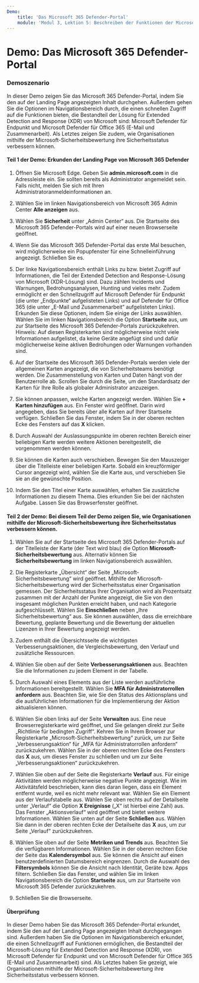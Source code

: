 ```yaml
---
Demo:
    title: 'Das Microsoft 365 Defender-Portal'
    module: 'Modul 3, Lektion 5: Beschreiben der Funktionen der Microsoft-Sicherheitslösungen: Beschreiben der Sicherheitsverwaltungsfunktionen von Microsoft 365'
---
```



# Demo: Das Microsoft 365 Defender-Portal

### Demoszenario
In dieser Demo zeigen Sie das Microsoft 365 Defender-Portal, indem Sie den auf der Landing Page angezeigten Inhalt durchgehen. Außerdem gehen Sie die Optionen im Navigationsbereich durch, die einen schnellen Zugriff auf die Funktionen bieten, die Bestandteil der Lösung für Extended Detection and Response (XDR) von Microsoft sind: Microsoft Defender für Endpunkt und Microsoft Defender für Office 365 (E-Mail und Zusammenarbeit).  Als Letztes zeigen Sie zudem, wie Organisationen mithilfe der Microsoft-Sicherheitsbewertung ihre Sicherheitsstatus verbessern können.

#### Teil 1 der Demo:  Erkunden der Landing Page von Microsoft 365 Defender

1. Öffnen Sie Microsoft Edge. Geben Sie **admin.microsoft.com** in die Adressleiste ein.  Sie sollten bereits als Administrator angemeldet sein.  Falls nicht, melden Sie sich mit Ihren Administratoranmeldeinformationen an.

1. Wählen Sie im linken Navigationsbereich von Microsoft 365 Admin Center **Alle anzeigen** aus.

1. Wählen Sie **Sicherheit** unter „Admin Center“ aus.  Die Startseite des Microsoft 365 Defender-Portals wird auf einer neuen Browserseite geöffnet.  

1. Wenn Sie das Microsoft 365 Defender-Portal das erste Mal besuchen, wird möglicherweise ein Popupfenster für eine Schnelleinführung angezeigt.  Schließen Sie es.

1. Der linke Navigationsbereich enthält Links zu bzw. bietet Zugriff auf Informationen, die Teil der Extended Detection and Response-Lösung von Microsoft (XDR-Lösung) sind. Dazu zählen Incidents und Warnungen, Bedrohungsanalysen, Hunting und vieles mehr.  Zudem ermöglicht er den Schnellzugriff auf Microsoft Defender für Endpunkt (die unter „Endpunkte“ aufgelisteten Links) und auf Defender für Office 365 (die unter „E-Mail und Zusammenarbeit“ aufgelisteten Links).  Erkunden Sie diese Optionen, indem Sie einige der Links auswählen.  Wählen Sie im linken Navigationsbereich die Option **Startseite** aus, um zur Startseite des Microsoft 365 Defender-Portals zurückzukehren.  Hinweis: Auf diesen Registerkarten sind möglicherweise nicht viele Informationen aufgelistet, da keine Geräte angefügt sind und dafür möglicherweise keine aktiven Bedrohungen oder Warnungen vorhanden sind.

1. Auf der Startseite des Microsoft 365 Defender-Portals werden viele der allgemeinen Karten angezeigt, die von Sicherheitsteams benötigt werden. Die Zusammenstellung von Karten und Daten hängt von der Benutzerrolle ab. Scrollen Sie durch die Seite, um den Standardsatz der Karten für Ihre Rolle als globaler Administrator anzuzeigen.

1. Sie können anpassen, welche Karten angezeigt werden.  Wählen Sie **+ Karten hinzufügen** aus. Ein Fenster wird geöffnet. Darin wird angegeben, dass Sie bereits über alle Karten auf Ihrer Startseite verfügen.  Schließen Sie das Fenster, indem Sie in der oberen rechten Ecke des Fensters auf das **X** klicken.

1. Durch Auswahl der Auslassungspunkte im oberen rechten Bereich einer beliebigen Karte werden weitere Aktionen bereitgestellt, die vorgenommen werden können.  

1. Sie können die Karten auch verschieben. Bewegen Sie den Mauszeiger über die Titelleiste einer beliebigen Karte. Sobald ein kreuzförmiger Cursor angezeigt wird, wählen Sie die Karte aus, und verschieben Sie sie an die gewünschte Position.

1. Indem Sie den Titel einer Karte auswählen, erhalten Sie zusätzliche Informationen zu diesem Thema. Dies erkunden Sie bei der nächsten Aufgabe.  Lassen Sie das Browserfenster geöffnet.

#### Teil 2 der Demo: Bei diesem Teil der Demo zeigen Sie, wie Organisationen mithilfe der Microsoft-Sicherheitsbewertung ihre Sicherheitsstatus verbessern können.

1. Wählen Sie auf der Startseite des Microsoft 365 Defender-Portals auf der Titelleiste der Karte (der Text wird blau) die Option **Microsoft-Sicherheitsbewertung** aus.  Alternativ können Sie **Sicherheitsbewertung** im linken Navigationsbereich auswählen.

1. Die Registerkarte „Übersicht“ der Seite „Microsoft-Sicherheitsbewertung“ wird geöffnet.  Mithilfe der Microsoft-Sicherheitsbewertung wird der Sicherheitsstatus einer Organisation gemessen. Der Sicherheitsstatus Ihrer Organisation wird als Prozentsatz zusammen mit der Anzahl der Punkte angezeigt, die Sie von den insgesamt möglichen Punkten erreicht haben, und nach Kategorie aufgeschlüsselt. Wählen Sie **Einschließen** neben „Ihre Sicherheitsbewertung“ aus. Sie können auswählen, dass die erreichbare Bewertung, geplante Bewertung und die Bewertung der aktuellen Lizenzen in Ihrer Bewertung angezeigt werden.

1. Zudem enthält die Übersichtsseite die wichtigsten Verbesserungsaktionen, die Vergleichsbewertung, den Verlauf und zusätzliche Ressourcen.

1. Wählen Sie oben auf der Seite **Verbesserungsaktionen** aus.  Beachten Sie die Informationen zu jedem Element in der Tabelle.  

1. Durch Auswahl eines Elements aus der Liste werden ausführliche Informationen bereitgestellt.  Wählen Sie **MFA für Administratorrollen anfordern** aus.  Beachten Sie, wie Sie den Status des Aktionsplans und die ausführlichen Informationen für die Implementierung der Aktion aktualisieren können.

1. Wählen Sie oben links auf der Seite **Verwalten** aus.  Eine neue Browserregisterkarte wird geöffnet, und Sie gelangen direkt zur Seite „Richtlinie für bedingten Zugriff“.  Kehren Sie in Ihrem Browser zur Registerkarte „Microsoft-Sicherheitsbewertung“ zurück, um zur Seite „Verbesserungsaktion“ für „MFA für Administratorrollen anfordern“ zurückzukehren. Wählen Sie in der oberen rechten Ecke des Fensters das **X** aus, um dieses Fenster zu schließen und um zur Seite „Verbesserungsaktionen“ zurückzukehren.

1. Wählen Sie oben auf der Seite die Registerkarte **Verlauf** aus.  Für einige Aktivitäten werden möglicherweise negative Punkte angezeigt.  Wie im Aktivitätsfeld beschrieben, kann dies daran liegen, dass ein Element entfernt wurde, weil es nicht mehr relevant war.  Wählen Sie ein Element aus der Verlaufstabelle aus.  Wählen Sie oben rechts auf der Detailseite unter „Verlauf“ die Option **X Ereignisse** („X“ ist hierbei eine Zahl) aus.  Das Fenster „Aktionsverlauf“ wird geöffnet und bietet weitere Informationen.  Wählen Sie unten auf der Seite **Schließen** aus. Wählen Sie dann in der oberen rechten Ecke der Detailseite das **X** aus, um zur Seite „Verlauf“ zurückzukehren.

1. Wählen Sie oben auf der Seite **Metriken und Trends** aus.  Beachten Sie die verfügbaren Informationen.  Wählen Sie in der oberen rechten Ecke der Seite das **Kalendersymbol** aus.  Sie können die Ansicht auf einen benutzerdefinierten Datumsbereich eingrenzen.  Durch die Auswahl des **Filtersymbols** können Sie die Ansicht nach Identität, Geräte bzw. Apps filtern.  Schließen Sie das Fenster, und wählen Sie im linken Navigationsbereich die Option **Startseite** aus, um zur Startseite von Microsoft 365 Defender zurückzukehren.

1. Schließen Sie die Browserseite.

#### Überprüfung

In dieser Demo haben Sie das Microsoft 365 Defender-Portal erkundet, indem Sie den auf der Landing Page angezeigten Inhalt durchgegangen sind. Außerdem haben Sie die Optionen im Navigationsbereich erkundet, die einen Schnellzugriff auf Funktionen ermöglichen, die Bestandteil der Microsoft-Lösung für Extended Detection and Response (XDR), von Microsoft Defender für Endpunkt und von Microsoft Defender für Office 365 (E-Mail und Zusammenarbeit) sind.  Als Letztes haben Sie gezeigt, wie Organisationen mithilfe der Microsoft-Sicherheitsbewertung ihre Sicherheitsstatus verbessern können.

